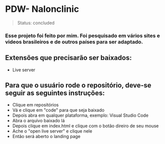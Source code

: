 <h1>PDW- Nalonclinic</h1>

> Status: concluded

### Esse projeto foi feito por mim. Foi pesquisado em vários sites e videos brasileiros e de outros países para ser adaptado.

## Extensões que precisarão ser baixados:

+ Live server

## Para que o usuário rode o repositório, deve-se seguir as seguintes instruções:

+ Clique em repositórios
+ Vá e clique em "code" para que seja baixado
+ Depois abra em qualquer plataforma, exemplo: Visual Studio Code
+ Abra o arquivo baixado lá
+ Depois clique em index.html e clique com o botão direiro de seu mouse
+ Ache o "open live server" e clique nele
+ Então será aberto o landing page
